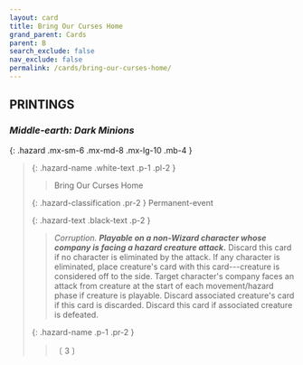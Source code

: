 ```yaml
---
layout: card
title: Bring Our Curses Home
grand_parent: Cards
parent: B
search_exclude: false
nav_exclude: false
permalink: /cards/bring-our-curses-home/
---
```


## PRINTINGS


### _Middle-earth: Dark Minions_

{: .hazard .mx-sm-6 .mx-md-8 .mx-lg-10 .mb-4 }
> {: .hazard-name .white-text .p-1 .pl-2 }
> > <div class="hazard-mp"></div>
> > <div class="card-name">Bring Our Curses Home</div>
>
> {: .hazard-classification .pr-2 }
> Permanent-event
>
> {: .hazard-text .black-text .p-2 }
> > _Corruption._ ***Playable on a non-Wizard character whose company is facing a hazard creature attack.*** Discard this card if no character is eliminated by the attack. If any character is eliminated, place creature's card with this card---creature is considered off to the side. Target character's company faces an attack from creature at the start of each movement/hazard phase if creature is playable. Discard associated creature's card if this card is discarded. Discard this card if associated creature is defeated. 
>
> {: .hazard-name .p-1 .pr-2 }
> > <div class="card-shield"></div>
> > <div class="card-corruption-white">〔 3 〕</div>
